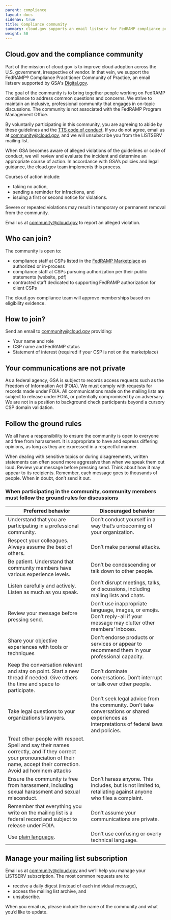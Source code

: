 ```yaml
---
parent: compliance
layout: docs
sidenav: true
title: Compliance community
summary: cloud.gov supports an email listserv for FedRAMP compliance practitioners
weight: 50
---
```


## Cloud.gov and the compliance community

Part of the mission of cloud.gov is to improve cloud adoption across the U.S. government, irrespective of vendor. In that vein, we support the FedRAMP®️ Compliance Practitioner Community of Practice, an email listserv supported by GSA's [Digital.gov](https://digital.gov/).

The goal of the community is to bring together people working on FedRAMP compliance to address common questions and concerns. We strive to maintain an inclusive, professional community that engages in on-topic discussions. The community is not associated with the FedRAMP Program Management Office.

By voluntarily participating in this community, you are agreeing to abide by these guidelines and the [TTS code of conduct](https://handbook.tts.gsa.gov/about-us/code-of-conduct/). If you do not agree, email us at [community@cloud.gov](mailto:community@cloud.gov), and we will unsubscribe you from the LISTSERV mailing list.

When GSA becomes aware of alleged violations of the guidelines or code of conduct, we will review and evaluate the incident and determine an appropriate course of action. In accordance with GSA’s policies and legal guidance, the cloud.gov team implements this process.

Courses of action include:

- taking no action,
- sending a reminder for infractions, and
- issuing a first or second notice for violations.

Severe or repeated violations may result in temporary or permanent removal from the community.

Email us at [community@cloud.gov](mailto:community@cloud.gov) to report an alleged violation.

## Who can join?

The community is open to:

- compliance staff at CSPs listed in the [FedRAMP Marketplace](https://marketplace.fedramp.gov) as authorized or in-process
- compliance staff at CSPs pursuing authorization per their public statements (website, pdf)
- contracted staff dedicated to supporting FedRAMP authorization for client CSPs

The cloud.gov compliance team will approve memberships based on eligibility evidence.

## How to join?

Send an email to [community@cloud.gov](mailto:community@cloud.gov) providing:

- Your name and role
- CSP name and FedRAMP status
- Statement of interest (required if your CSP is not on the marketplace)

## Your communications are not private

As a federal agency, GSA is subject to records access requests such as the Freedom of Information Act (FOIA). We must comply with requests for records made under FOIA. All communications made on the mailing lists are subject to release under FOIA, or potentially compromised by an adversary. We are not in a position to background check participants beyond a cursory CSP domain validation.

## Follow the ground rules

We all have a responsibility to ensure the community is open to everyone and free from harassment. It is appropriate to have and express differing opinions, as long as they are expressed in a respectful manner.

When dealing with sensitive topics or during disagreements, written statements can often sound more aggressive than when we speak them out loud. Review your message before pressing send. Think about how it may appear to its recipients. Remember, each message goes to thousands of people. When in doubt, don’t send it out.


### When participating in the community, community members must follow the ground rules for discussions

| Preferred behavior                                                                                                                                                                  | Discouraged behavior                                                                                                                                                                                                             |
| ----------------------------------------------------------------------------------------------------------------------------------------------------------------------------------- | -------------------------------------------------------------------------------------------------------------------------------------------------------------------------------------------------------------------------------- |
| Understand that you are participating in a professional community.                                                                                                                  | Don’t conduct yourself in a way that’s unbecoming of your organization.                                                                                                                                                          |
| Respect your colleagues. Always assume the best of others.                                                                                                                          | Don’t make personal attacks.                                                                                                                                                                                                     |
| Be patient. Understand that community members have various experience levels.                                                                                                       | Don’t be condescending or talk down to other people.                                                                                                                                                                             |
| Listen carefully and actively. Listen as much as you speak.                                                                                                                         | Don’t disrupt meetings, talks, or discussions, including mailing lists and chats.                                                                                                                                                |
| Review your message before pressing send.                                                                                                                                           | Don’t use inappropriate language, images, or emojis. Don’t reply-all if your message may clutter other members’ inboxes.                                                                                                         |
| Share your objective experiences with tools or techniques                                                                                                                           | Don't endorse products or services or appear to recommend them in your professional capacity.                                                                                                                                    |
| Keep the conversation relevant and stay on point. Start a new thread if needed. Give others the time and space to participate.                                                      | Don’t dominate conversations. Don’t interrupt or talk over other people.                                                                                                                                                         |
| Take legal questions to your organizations’s lawyers.                                                                                                                               | Don’t seek legal advice from the community. Don’t take conversations or shared experiences as interpretations of federal laws and policies.                                                                                      |
| Treat other people with respect.  Spell and say their names correctly, and if they correct your pronounciation of their name, accept their correction.   Avoid ad hominem attacks |
| Ensure the community is free from harassment, including sexual harassment and sexual misconduct.                                                                                    | Don’t harass anyone. This includes, but is not limited to, retaliating against anyone who files a complaint.                                                                                                                     |
| Remember that everything you write on the mailing list is a federal record and subject to release under FOIA.                                                                       | Don’t assume your communications are private.                                                                                                                                                                                    |
| Use <a href="https://www.plainlanguage.gov/" class="usa-link usa-link--external">plain language</a>.                                                                                | Don’t use confusing or overly technical language.                                                                                                                                                                                |

## Manage your mailing list subscription

Email us at [community@cloud.gov](mailto:community@cloud.gov) and we’ll help you manage your LISTSERV subscription. The most common requests are to:

- receive a daily digest (instead of each individual message),
- access the mailing list archive, and
- unsubscribe.

When you email us, please include the name of the community and what you’d like to update.
